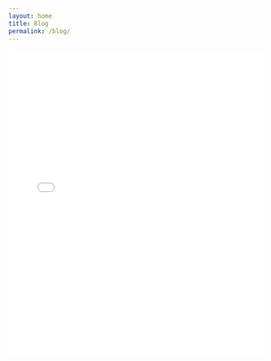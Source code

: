 ```yaml
---
layout: home
title: Blog
permalink: /blog/
---
```


<iframe src="/assets/files/newsletter1.pdf" width="100%" height="600px" style="border: none;">
  This browser does not support PDFs. Please download it here:
  <a href="assets/files/newsletter1.pdf">Download PDF</a>
</iframe>

